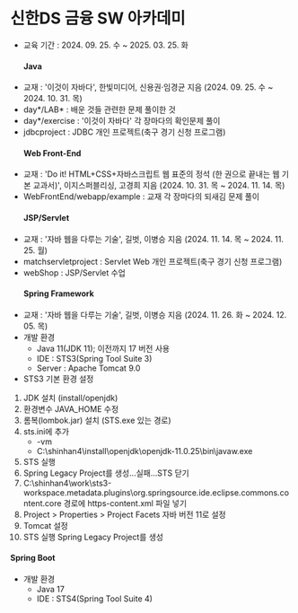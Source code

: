 # 신한DS 금융 SW 아카데미
- 교육 기간 : 2024. 09. 25. 수 ~ 2025. 03. 25. 화
  #### Java
- 교재 : '이것이 자바다', 한빛미디어, 신용권·임경균 지음 (2024. 09. 25. 수 ~ 2024. 10. 31. 목)
- day*/LAB* : 배운 것들 관련한 문제 풀이한 것
- day*/exercise : '이것이 자바다' 각 장마다의 확인문제 풀이
- jdbcproject : JDBC 개인 프로젝트(축구 경기 신청 프로그램)
  #### Web Front-End
- 교재 : 'Do it! HTML+CSS+자바스크립트 웹 표준의 정석 (한 권으로 끝내는 웹 기본 교과서)', 이지스퍼블리싱, 고경희 지음 (2024. 10. 31. 목 ~ 2024. 11. 14. 목)
- WebFrontEnd/webapp/example : 교재 각 장마다의 되새김 문제 풀이
  #### JSP/Servlet
- 교재 : '자바 웹을 다루는 기술', 길벗, 이병승 지음 (2024. 11. 14. 목 ~ 2024. 11. 25. 월)
- matchservletproject : Servlet Web 개인 프로젝트(축구 경기 신청 프로그램)
- webShop : JSP/Servlet 수업
  #### Spring Framework
- 교재 : '자바 웹을 다루는 기술', 길벗, 이병승 지음 (2024. 11. 26. 화 ~ 2024. 12. 05. 목)
- 개발 환경
  - Java 11(JDK 11); 이전까지 17 버전 사용
  - IDE : STS3(Spring Tool Suite 3)
  - Server : Apache Tomcat 9.0
- STS3 기본 환경 설정
1. JDK 설치 (install/openjdk)
2. 환경변수 JAVA_HOME 수정
3. 롬복(lombok.jar) 설치 (STS.exe 있는 경로)
4. sts.ini에 추가
    - -vm
    - C:\shinhan4\install\openjdk\openjdk-11.0.25\bin\javaw.exe
7. STS 실행
8. Spring Legacy Project를 생성...실패...STS 닫기
9. C:\shinhan4\work\sts3-workspace\.metadata\.plugins\org.springsource.ide.eclipse.commons.content.core 경로에 https-content.xml 파일 넣기
10. Project > Properties > Project Facets 자바 버전 11로 설정
11. Tomcat 설정
12. STS 실행 Spring Legacy Project를 생성
  #### Spring Boot
- 개발 환경
  - Java 17
  - IDE : STS4(Spring Tool Suite 4)
